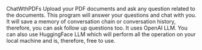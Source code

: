 ChatWthPDFs
Upload your PDF documents and ask any question related to the documents. This program will answer your questions and chat with you. 
It will save a memory of conversation chain or conversation history, therefore, you can ask follow up questions too.
It uses OpenAI LLM. You can also use HuggingFace LLM which will perform all the operation on your local machine and is, therefore, free to use. 

